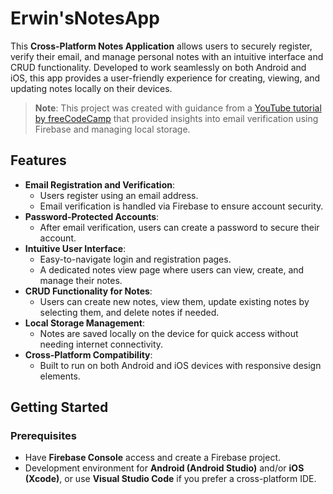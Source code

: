 # Erwin'sNotesApp

This **Cross-Platform Notes Application** allows users to securely register, verify their email,
and manage personal notes with an intuitive interface and CRUD functionality. Developed to work seamlessly on both Android and iOS,
this app provides a user-friendly experience for creating, viewing, and updating notes locally on their devices.

> **Note**: This project was created with guidance from a [YouTube tutorial by freeCodeCamp](https://youtu.be/VPvVD8t02U8?si=AcDdjFBjgoX7zBOu) 
that provided insights into email verification using Firebase and managing local storage.

## Features

- **Email Registration and Verification**: 
  - Users register using an email address.
  - Email verification is handled via Firebase to ensure account security.
- **Password-Protected Accounts**:
  - After email verification, users can create a password to secure their account.
- **Intuitive User Interface**:
  - Easy-to-navigate login and registration pages.
  - A dedicated notes view page where users can view, create, and manage their notes.
- **CRUD Functionality for Notes**:
  - Users can create new notes, view them, update existing notes by selecting them, and delete notes if needed.
- **Local Storage Management**:
  - Notes are saved locally on the device for quick access without needing internet connectivity.
- **Cross-Platform Compatibility**:
  - Built to run on both Android and iOS devices with responsive design elements.


## Getting Started

### Prerequisites

- Have **Firebase Console** access and create a Firebase project.
- Development environment for **Android (Android Studio)** and/or **iOS (Xcode)**, or use **Visual Studio Code** if you prefer a cross-platform IDE.

